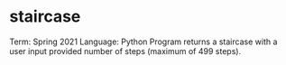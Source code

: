 # staircase
Term: Spring 2021
Language: Python
Program returns a staircase with a user input provided number of steps (maximum of 499 steps).
